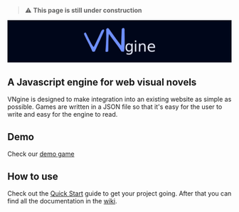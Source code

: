 > :warning: **This page is still under construction**

![Logo Banner](/img/Banner.png)

## A Javascript engine for web visual novels

VNgine is designed to make integration into an existing website as simple as possible. Games are written in a JSON file so that it's easy for the user to write and easy for the engine to read.

## Demo

Check our [demo game]()

## How to use

Check out the [Quick Start]() guide to get your project going. After that you can find all the documentation in the [wiki]().